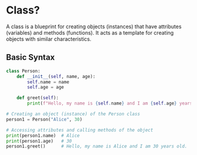 # Class?

A class is a blueprint for creating objects (instances) that have attributes (variables) and methods (functions). It acts as a template for creating objects with similar characteristics.

## Basic Syntax

```py
class Person:
    def __init__(self, name, age):
        self.name = name
        self.age = age

    def greet(self):
        print(f"Hello, my name is {self.name} and I am {self.age} years old.")

# Creating an object (instance) of the Person class
person1 = Person("Alice", 30)

# Accessing attributes and calling methods of the object
print(person1.name)  # Alice
print(person1.age)   # 30
person1.greet()      # Hello, my name is Alice and I am 30 years old.
```
